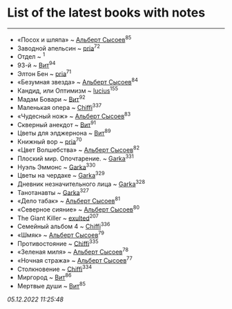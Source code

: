 # List of the latest books with notes
---

* «Посох и шляпа» ~ [Альберт Сысоев](users/474/47446642-vkontakte)<sup>85</sup>
* Заводной апельсин ~ [pria](users/128/128917939-vkontakte)<sup>72</sup>
* Отдел ~ [](users/100/100447278595804083446-google)<sup>1</sup>
* 93-й ~ [Вит](users/300/300273923-vkontakte)<sup>94</sup>
* Элтон Бен ~ [pria](users/128/128917939-vkontakte)<sup>71</sup>
* «Безумная звезда» ~ [Альберт Сысоев](users/474/47446642-vkontakte)<sup>84</sup>
* Кандид, или Оптимизм ~ [lucius](users/838/83820536-yandex)<sup>155</sup>
* Мадам Бовари ~ [Вит](users/300/300273923-vkontakte)<sup>92</sup>
* Маленькая опера ~ [Chiffi](users/105/105831994080785626680-google)<sup>337</sup>
* «Чудесный нож» ~ [Альберт Сысоев](users/474/47446642-vkontakte)<sup>83</sup>
* Скверный анекдот ~ [Вит](users/300/300273923-vkontakte)<sup>91</sup>
* Цветы для элджернона ~ [Вит](users/300/300273923-vkontakte)<sup>89</sup>
* Книжный вор ~ [pria](users/128/128917939-vkontakte)<sup>70</sup>
* «Цвет Волшебства» ~ [Альберт Сысоев](users/474/47446642-vkontakte)<sup>82</sup>
* Плоский мир. Опочтарение. ~ [Garka](users/115/115753719718250012620-google)<sup>331</sup>
* Нуэль Эммонс ~ [Garka](users/115/115753719718250012620-google)<sup>330</sup>
* Цветы на чердаке ~ [Garka](users/115/115753719718250012620-google)<sup>329</sup>
* Дневник незначительного лица ~ [Garka](users/115/115753719718250012620-google)<sup>328</sup>
* Танотанавты ~ [Garka](users/115/115753719718250012620-google)<sup>327</sup>
* «Дело табак» ~ [Альберт Сысоев](users/474/47446642-vkontakte)<sup>81</sup>
* «Северное сияние» ~ [Альберт Сысоев](users/474/47446642-vkontakte)<sup>80</sup>
* The Giant Killer ~ [exulted](users/100/100599204551896265722-google)<sup>207</sup>
* Семейный альбом 4 ~ [Chiffi](users/105/105831994080785626680-google)<sup>336</sup>
* «Шмяк» ~ [Альберт Сысоев](users/474/47446642-vkontakte)<sup>79</sup>
* Противостояние ~ [Chiffi](users/105/105831994080785626680-google)<sup>335</sup>
* «Зеленая миля» ~ [Альберт Сысоев](users/474/47446642-vkontakte)<sup>78</sup>
* «Ночная стража» ~ [Альберт Сысоев](users/474/47446642-vkontakte)<sup>77</sup>
* Столкновение ~ [Chiffi](users/105/105831994080785626680-google)<sup>334</sup>
* Миргород ~ [Вит](users/300/300273923-vkontakte)<sup>86</sup>
* Мертвые души ~ [Вит](users/300/300273923-vkontakte)<sup>85</sup>


_05.12.2022 11:25:48_
